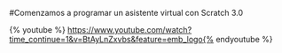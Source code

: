 #Comenzamos a programar un asistente virtual con Scratch 3.0

{% youtube %} https://www.youtube.com/watch?time_continue=1&v=BtAyLnZxvbs&feature=emb_logo{% endyoutube %} 

